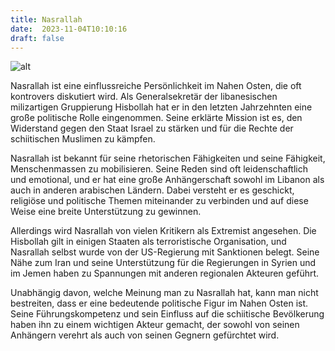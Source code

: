 ```yaml
---
title: Nasrallah
date:  2023-11-04T10:10:16
draft: false
---
```



![alt](..images/static/images/Nasrallah.jpg)

Nasrallah ist eine einflussreiche Persönlichkeit im Nahen Osten, die oft kontrovers diskutiert wird. Als Generalsekretär der libanesischen milizartigen Gruppierung Hisbollah hat er in den letzten Jahrzehnten eine große politische Rolle eingenommen. Seine erklärte Mission ist es, den Widerstand gegen den Staat Israel zu stärken und für die Rechte der schiitischen Muslimen zu kämpfen.

Nasrallah ist bekannt für seine rhetorischen Fähigkeiten und seine Fähigkeit, Menschenmassen zu mobilisieren. Seine Reden sind oft leidenschaftlich und emotional, und er hat eine große Anhängerschaft sowohl im Libanon als auch in anderen arabischen Ländern. Dabei versteht er es geschickt, religiöse und politische Themen miteinander zu verbinden und auf diese Weise eine breite Unterstützung zu gewinnen.

Allerdings wird Nasrallah von vielen Kritikern als Extremist angesehen. Die Hisbollah gilt in einigen Staaten als terroristische Organisation, und Nasrallah selbst wurde von der US-Regierung mit Sanktionen belegt. Seine Nähe zum Iran und seine Unterstützung für die Regierungen in Syrien und im Jemen haben zu Spannungen mit anderen regionalen Akteuren geführt.

Unabhängig davon, welche Meinung man zu Nasrallah hat, kann man nicht bestreiten, dass er eine bedeutende politische Figur im Nahen Osten ist. Seine Führungskompetenz und sein Einfluss auf die schiitische Bevölkerung haben ihn zu einem wichtigen Akteur gemacht, der sowohl von seinen Anhängern verehrt als auch von seinen Gegnern gefürchtet wird.